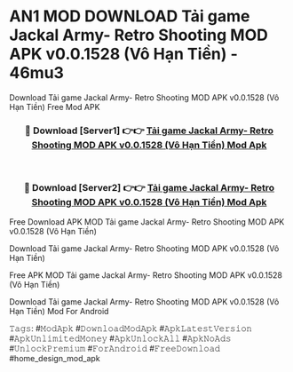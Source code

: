 # AN1 MOD DOWNLOAD Tải game Jackal Army- Retro Shooting MOD APK v0.0.1528 (Vô Hạn Tiền) - 46mu3
Download Tải game Jackal Army- Retro Shooting MOD APK v0.0.1528 (Vô Hạn Tiền) Free Mod APK

<div align="center">
<h3>🔴 Download [Server1] 👉👉 <a href="https://apk-comot.site?title=Tải_game_Jackal_Army-_Retro_Shooting_MOD_APK_v0.0.1528_(Vô_Hạn_Tiền)">Tải game Jackal Army- Retro Shooting MOD APK v0.0.1528 (Vô Hạn Tiền) Mod Apk</a></h3><br>

<h3>🔴 Download [Server2] 👉👉 <a href="https://apk-comot.site?title=Tải_game_Jackal_Army-_Retro_Shooting_MOD_APK_v0.0.1528_(Vô_Hạn_Tiền)">Tải game Jackal Army- Retro Shooting MOD APK v0.0.1528 (Vô Hạn Tiền) Mod Apk</a></h3>
</div>


Free Download APK MOD Tải game Jackal Army- Retro Shooting MOD APK v0.0.1528 (Vô Hạn Tiền)

Download Tải game Jackal Army- Retro Shooting MOD APK v0.0.1528 (Vô Hạn Tiền) 

Free APK MOD Tải game Jackal Army- Retro Shooting MOD APK v0.0.1528 (Vô Hạn Tiền) 

Download Tải game Jackal Army- Retro Shooting MOD APK v0.0.1528 (Vô Hạn Tiền) Mod For Android

𝚃𝚊𝚐𝚜: #𝙼𝚘𝚍𝙰𝚙𝚔 #𝙳𝚘𝚠𝚗𝚕𝚘𝚊𝚍𝙼𝚘𝚍𝙰𝚙𝚔 #𝙰𝚙𝚔𝙻𝚊𝚝𝚎𝚜𝚝𝚅𝚎𝚛𝚜𝚒𝚘𝚗 #𝙰𝚙𝚔𝚄𝚗𝚕𝚒𝚖𝚒𝚝𝚎𝚍𝙼𝚘𝚗𝚎𝚢 #𝙰𝚙𝚔𝚄𝚗𝚕𝚘𝚌𝚔𝙰𝚕𝚕 #𝙰𝚙𝚔𝙽𝚘𝙰𝚍𝚜 #𝚄𝚗𝚕𝚘𝚌𝚔𝙿𝚛𝚎𝚖𝚒𝚞𝚖 #𝙵𝚘𝚛𝙰𝚗𝚍𝚛𝚘𝚒𝚍 #𝙵𝚛𝚎𝚎𝙳𝚘𝚠𝚗𝚕𝚘𝚊𝚍 #home_design_mod_apk